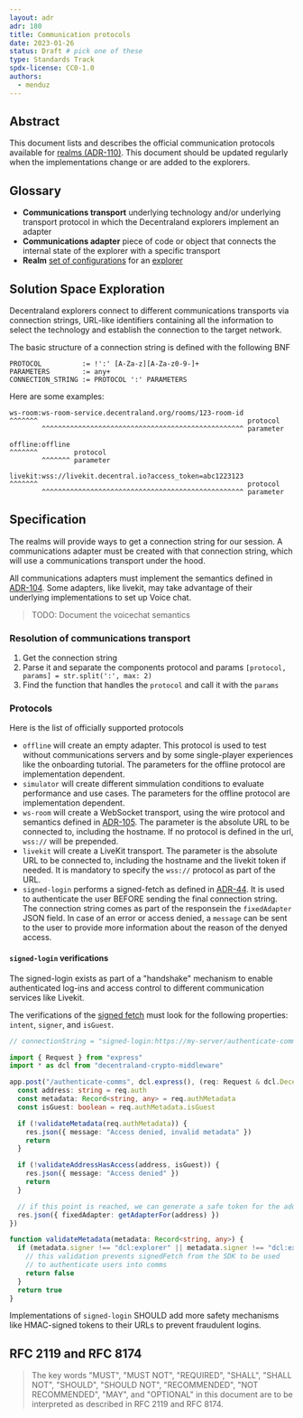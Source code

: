 ```yaml
---
layout: adr
adr: 180
title: Communication protocols
date: 2023-01-26
status: Draft # pick one of these
type: Standards Track
spdx-license: CC0-1.0
authors:
  - menduz
---
```


## Abstract

<!--
Abstract is a multi-sentence (short paragraph) technical summary. This should be a very terse and human-readable version of the document section. **Someone should be able to read only the abstract to get the gist of what this document is about in its current state.** Abstracts should be always up to date with the current state of the document.
-->

This document lists and describes the official communication protocols available for [realms (ADR-110)](/adr/ADR-110). This document should be updated regularly when the implementations change or are added to the explorers.

## Glossary

- **Communications transport** underlying technology and/or underlying transport protocol in which the Decentraland explorers implement an adapter
- **Communications adapter** piece of code or object that connects the internal state of the explorer with a specific transport
- **Realm** [set of configurations](/adr/ADR-110) for an [explorer](/adr/ADR-102)

## Solution Space Exploration

Decentraland explorers connect to different communications transports via connection strings, URL-like identifiers containing all the information to select the technology and establish the connection to the target network.

The basic structure of a connection string is defined with the following BNF

```bnf
PROTOCOL          := !':' [A-Za-z][A-Za-z0-9-]+
PARAMETERS        := any+
CONNECTION_STRING := PROTOCOL ':' PARAMETERS
```

Here are some examples:

```
ws-room:ws-room-service.decentraland.org/rooms/123-room-id
^^^^^^^                                                    protocol
        ^^^^^^^^^^^^^^^^^^^^^^^^^^^^^^^^^^^^^^^^^^^^^^^^^^ parameter

offline:offline
^^^^^^^         protocol
        ^^^^^^^ parameter

livekit:wss://livekit.decentral.io?access_token=abc1223123
^^^^^^^                                                    protocol
        ^^^^^^^^^^^^^^^^^^^^^^^^^^^^^^^^^^^^^^^^^^^^^^^^^^ parameter

```

## Specification

The realms will provide ways to get a connection string for our session. A communications adapter must be created with that connection string, which will use a communications transport under the hood.

All communications adapters must implement the semantics defined in [ADR-104](/adr/ADR-104). Some adapters, like livekit, may take advantage of their underlying implementations to set up Voice chat.

> TODO: Document the voicechat semantics

### Resolution of communications transport

1. Get the connection string
1. Parse it and separate the components protocol and params `[protocol, params] = str.split(':', max: 2)`
1. Find the function that handles the `protocol` and call it with the `params`

### Protocols

Here is the list of officially supported protocols

- `offline` will create an empty adapter. This protocol is used to test without communications servers and by some single-player experiences like the onboarding tutorial. The parameters for the offline protocol are implementation dependent.
- `simulator` will create different simmulation conditions to evaluate performance and use cases. The parameters for the offline protocol are implementation dependent.
- `ws-room` will create a WebSocket transport, using the wire protocol and semantics defined in [ADR-105](/adr/ADR-105). The parameter is the absolute URL to be connected to, including the hostname. If no protocol is defined in the url, `wss://` will be prepended.
- `livekit` will create a LiveKit transport. The parameter is the absolute URL to be connected to, including the hostname and the livekit token if needed. It is mandatory to specify the `wss://` protocol as part of the URL.
- `signed-login` performs a signed-fetch as defined in [ADR-44](/adr/ADR-44). It is used to authenticate the user BEFORE sending the final connection string. The connection string comes as part of the responsein the `fixedAdapter` JSON field. In case of an error or access denied, a `message` can be sent to the user to provide more information about the reason of the denyed access.

#### `signed-login` verifications

The signed-login exists as part of a "handshake" mechanism to enable authenticated log-ins and access control to different communication services like Livekit.

The verifications of the [signed fetch](/adr/ADR-44) must look for the following properties: `intent`, `signer`, and `isGuest`.

```typescript
// connectionString = "signed-login:https://my-server/authenticate-comms"

import { Request } from "express"
import * as dcl from "decentraland-crypto-middleware"

app.post("/authenticate-comms", dcl.express(), (req: Request & dcl.DecentralandSignatureData, res) => {
  const address: string = req.auth
  const metadata: Record<string, any> = req.authMetadata
  const isGuest: boolean = req.authMetadata.isGuest

  if (!validateMetadata(req.authMetadata)) {
    res.json({ message: "Access denied, invalid metadata" })
    return
  }

  if (!validateAddressHasAccess(address, isGuest)) {
    res.json({ message: "Access denied" })
    return
  }

  // if this point is reached, we can generate a safe token for the address
  res.json({ fixedAdapter: getAdapterFor(address) })
})

function validateMetadata(metadata: Record<string, any>) {
  if (metadata.signer !== "dcl:explorer" || metadata.signer !== "dcl:explorer:comms-handshake") {
    // this validation prevents signedFetch from the SDK to be used
    // to authenticate users into comms
    return false
  }
  return true
}
```

Implementations of `signed-login` SHOULD add more safety mechanisms like HMAC-signed tokens to their URLs to prevent fraudulent logins.

## RFC 2119 and RFC 8174

> The key words "MUST", "MUST NOT", "REQUIRED", "SHALL", "SHALL NOT", "SHOULD", "SHOULD NOT", "RECOMMENDED", "NOT RECOMMENDED", "MAY", and "OPTIONAL" in this document are to be interpreted as described in RFC 2119 and RFC 8174.
